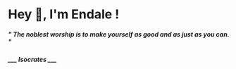 <h1 title="head"> Hey 👋, I'm Endale !</h1>

**<h5><i>" The noblest worship is to make yourself as good and as just as you can. "</i></h5>**

*<b>___ Isocrates ___</b>*
